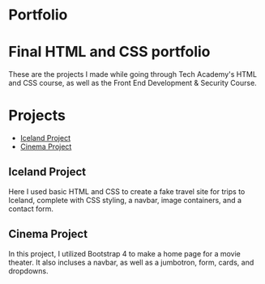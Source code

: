 # Portfolio
<h1>Final HTML and CSS portfolio</h1>
<p>These are the projects I made while going through Tech Academy's HTML and CSS course, as well as the Front End Development & Security Course.</p>

<h1>Projects</h1>
<ul>
    <li><a href="https://github.com/andrewkpoore92/Iceland-Project">Iceland Project
        </a></li>
    <li><a href="https://github.com/andrewkpoore92/Cinema-Project">Cinema Project
        </a></li>
</ul>

<h2>Iceland Project</h1>
<p>Here I used basic HTML and CSS to create a fake travel site for trips to Iceland, complete with CSS styling, a navbar, image containers, and a contact form.</p>

<h2>Cinema Project</h1>
<p>In this project, I utilized Bootstrap 4 to make a home page for a movie theater. It also incluses a navbar, as well as a jumbotron, form, cards, and dropdowns.</p>
